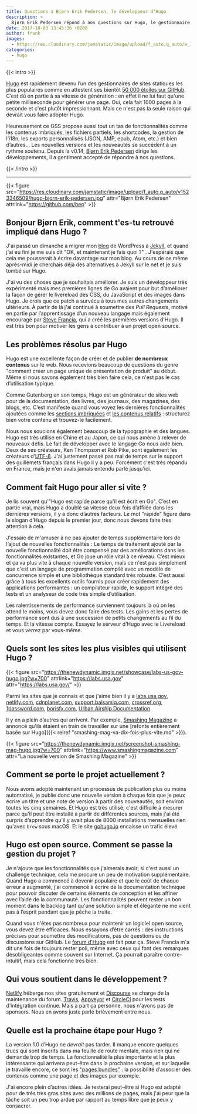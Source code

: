 ```yaml
---
title: Questions à Bjørn Erik Pedersen, le développeur d’Hugo
description: >
  Bjørn Erik Pedersen répond à nos questions sur Hugo, le gestionnaire de sites statiques ultra-rapide.
date: 2017-10-03 13:45:36 +0200
author: frank
images:
  - https://res.cloudinary.com/jamstatic/image/upload/f_auto,q_auto/w_1100,c_fit,co_white,g_north_west,x_80,y_80,l_text:poppins_80_ultrabold_line_spacing_-30:Questions%20%C3%A0%20Bj%C3%B8rn%20Erik%20Pedersen%252C%20le%20d%C3%A9veloppeur%20d%E2%80%99Hugo/jamstatic/twitter-card.png
categories:
  - hugo
---
```


{{< intro >}}

[Hugo](https://gohugo.io) est rapidement devenu l’un des
gestionnaires de sites statiques les plus populaires comme en attestent ses
bientôt [50 000 étoiles sur GitHub](https://github.com/gohugoio/hugo).
C’est dû en partie à sa vitesse de génération : en effet il ne lui faut qu'une
petite milliseconde pour générer une page. Oui, cela fait 1000 pages à la
seconde et c'est plutôt impressionnant. Mais ce n'est pas la seule
raison qui devrait vous faire adopter Hugo.

Heureusement ce <abbr aria-label="Générateur de sites statiques">GSS</abbr>
propose aussi tout un tas de fonctionnalités comme les contenus imbriqués, les
fichiers partiels, les shortcodes, la gestion de
l’<abbr aria-label="internationalisation">i18n</abbr>, les exports personnalisés
(JSON, AMP, epub, Atom, etc.) et bien d’autres… Les nouvelles versions et les
nouveautés se succèdent à un rythme soutenu. Depuis la v0.14,
[Bjørn Erik Pedersen](https://github.com/bep) dirige les développements, il a
gentiment accepté de répondre à nos questions.

{{< /intro >}}

---

{{< figure src="https://res.cloudinary.com/jamstatic/image/upload/f_auto,q_auto/v1523346509/hugo-bjorn-erik-pedersen.jpg"
attr="Bjørn Erik Pedersen" attrlink="https://github.com/bep" >}}

## Bonjour Bjørn Erik, comment t'es-tu retrouvé impliqué dans Hugo ?

J'ai passé un dimanche à migrer mon [blog](http://bepsays.com/en/) de WordPress
à [Jekyll](https://jekyllrb.com), et quand j'ai eu fini je me suis dit "OK, et
maintenant je fais quoi ?" . J'espérais que cela me pousserait à écrire
davantage sur mon blog. Au cours de ce même après-midi je cherchais déjà des
alternatives à Jekyll sur le net et je suis tombé sur Hugo.

J'ai vu des choses que je souhaitais améliorer. Je suis un développeur très
expérimenté mais mes premières lignes de Go avaient pour but d’améliorer la
façon de gérer le livereload des CSS, du JavaScript et des images dans Hugo. Je
crois que ce patch a survécu à tous mes autres changements ultérieurs. À partir
de là j'ai continué à soumettre des _Pull Requests_, motivé en partie par
l’apprentissage d’un nouveau langage mais également encouragé par
[Steve Francia](https://stevefrancia.com/), qui a créé les premières versions
d’Hugo. Il est très bon pour motiver les gens à contribuer à un projet open
source.

## Les problèmes résolus par Hugo

Hugo est une excellente façon de créer et de publier **de nombreux contenus**
sur le web. Nous recevions beaucoup de questions du genre "comment créer un page
unique de présentation de produit" au début. Même si nous savons également très
bien faire cela, ce n'est pas le cas d’utilisation typique.

Comme Gutenberg en son temps, Hugo est un générateur de sites web pour de la
documentation, des livres, des journaux, des magazines, des blogs, etc. C’est
manifeste quand vous voyez les dernières fonctionnalités ajoutées comme les
[sections imbriquées](https://github.com/gohugoio/hugo/releases/tag/v0.22) et
[les contenus relatifs](https://github.com/gohugoio/hugo/releases/tag/v0.27) :
structurez bien votre contenu et trouvez-le facilement.

Nous nous soucions également beaucoup de la typographie et des langues. Hugo est
très utilisé en Chine et au Japon, ce qui nous amène à relever de nouveaux
défis. Le fait de développer avec le langage Go nous aide bien. Deux de ses
créateurs, Ken Thompson et Rob Pike, sont également les créateurs
d’[UTF-8](https://en.wikipedia.org/wiki/UTF-8). J'ai justement passé pas mal de
temps sur le support des guillemets français dans Hugo il y a peu. Forcément
c'est très répandu en France, mais je n'en avais jamais entendu parlé jusqu'ici.

## Comment fait Hugo pour aller si vite ?

Je lis souvent qu'"Hugo est rapide parce qu'il est écrit en Go". C’est en partie
vrai, mais Hugo a doublé sa vitesse deux fois d’affilée dans les dernières
versions, il y a donc d’autres facteurs. Le mot "rapide" figure dans le slogan
d’Hugo depuis le premier jour, donc nous devons faire très attention à cela.

J'essaie de m'amuser à ne pas ajouter de temps supplémentaire lors de l’ajout de
nouvelles fonctionnalités : Le temps de traitement ajouté par la nouvelle
fonctionnalité doit être compensé par des améliorations dans les fonctionnalités
existantes, et Go joue un rôle vital à ce niveau. C’est mieux et ça va plus vite
à chaque nouvelle version, mais ce n'est pas simplement que c'est un langage de
programmation compilé avec un modèle de concurrence simple et une bibliothèque
standard très robuste. C’est aussi grâce à tous les excellents outils fournis
pour créer rapidement des applications performantes : un compilateur rapide, le
support intégré des tests et un analyseur de code très simple d’utilisation.

Les ralentissements de performance surviennent toujours là où on les attend le
moins, vous devez donc faire des tests. Les gains et les pertes de performance
sont dus à une succession de petits changements au fil du temps. Et la vitesse
compte. Essayez le serveur d’Hugo avec le Livereload et vous verrez par
vous-même.

## Quels sont les sites les plus visibles qui utilisent Hugo ?

{{< figure
src="https://thenewdynamic.imgix.net/showcase/labs-us-gov-hugo.jpg?w=700"
attrlink="https://labs.usa.gov" attr="https://labs.usa.gov/" >}}

Parmi les sites que je connais et que j'aime bien il y a
[labs.usa.gov](https://labs.usa.gov/), [netlify.com](https://www.netlify.com),
[cdnplanet.com](https://www.cdnplanet.com/),
[support.balsamiq.com](https://support.balsamiq.com/),
[crossref.org](https://www.crossref.org/),
[1password.com](https://1password.com/), [borisfx.com](http://borisfx.com/),
[Urban Airship Documentation](https://docs.urbanairship.com/).

Il y en a plein d’autres qui arrivent. Par exemple,
[Smashing Magazine](https://www.smashingmagazine.com) a annoncé qu'ils étaient
en train de travailler sur une [refonte entièrement basée sur Hugo]({{< relref
"smashing-mag-va-dix-fois-plus-vite.md" >}}).

{{< figure
src="https://thenewdynamic.imgix.net/screenshot-smashing-mag-hugo.jpg?w=700"
attrlink="https://www.smashingmagazine.com"
attr="La nouvelle version de Smashing Magazine" >}}

## Comment se porte le projet actuellement ?

Nous avons adopté maintenant un processus de publication plus ou moins
automatisé, je publie donc une nouvelle version à chaque fois que je peux écrire
un titre et une note de version à partir des nouveautés, soit environ toutes les
cinq semaines. Et Hugo est très utilisé, c'est difficile à mesurer parce qu'il
peut être installé à partir de différentes sources, mais j'ai été surpris
d’apprendre qu'il y avait plus de 8000 installations mensuelles rien qu'avec
`brew` sous macOS. Et le site [gohugo.io](https://gohugo.io/) encaisse un trafic
élevé.

## Hugo est open source. Comment se passe la gestion du projet ?

Je n'ajoute que les fonctionnalités que j'aimerais avoir; si c'est aussi un
challenge technique, cela me procure un peu de motivation supplémentaire. Quand
Hugo a commencé à devenir populaire et que le coût de chaque erreur a augmenté,
j'ai commencé à écrire de la documentation technique pour pouvoir discuter de
certains éléments de conception et les affiner avec l’aide de la communauté. Les
fonctionnalités peuvent rester un bon moment dans le backlog tant qu'une
solution simple et élégante ne me vient pas à l’esprit pendant que je pêche la
truite.

Quand vous n'êtes pas nombreux pour maintenir un logiciel open source, vous
devez être efficaces. Nous essayons d’être carrés : des instructions précises
pour soumettre des modifications, pas de questions ou de discussions sur GitHub.
Le [forum d’Hugo](https://discourse.gohugo.io/) est fait pour ça. Steve Francia
m'a dit une fois de toujours rester poli, même avec ceux qui font des remarques
désobligeantes comme souvent sur Internet. Ça pourrait paraître contre-intuitif,
mais cela fonctionne très bien.

## Qui vous soutient dans le développement ?

[Netlify](https://netlify.com) héberge nos sites gratuitement et
[Discourse](https://www.discourse.org/) se charge de la maintenance du forum.
[Travis](https://travis-ci.org/), [Appveyor](https://www.appveyor.com/) et
[CircleCI](https://circleci.com/) pour les tests d’intégration continue. Mais à
part ça personne, nous n'avons pas de sponsors. Nous en avons juste parlé
brièvement entre nous.

## Quelle est la prochaine étape pour Hugo ?

La version 1.0 d’Hugo ne _devrait_ pas tarder. Il manque encore quelques trucs
qui sont inscrits dans ma feuille de route mentale, mais rien qui ne demande
trop de temps. La fonctionnalité la plus importante et la plus intéressante qui
arrivera peut-être dans la prochaine version, et sur laquelle je travaille
encore, ce sont les
["pages bundles"](https://github.com/gohugoio/hugo/issues/3651) : la possibilité
d’associer des contenus comme une page et des images par exemple.

J'ai encore plein d’autres idées. Je testerai peut-être si Hugo est adapté pour
de très très gros sites avec des millions de pages, mais j'ai peur que la tâche
soit un peu trop ardue par rapport au temps libre que je peux y consacrer.
